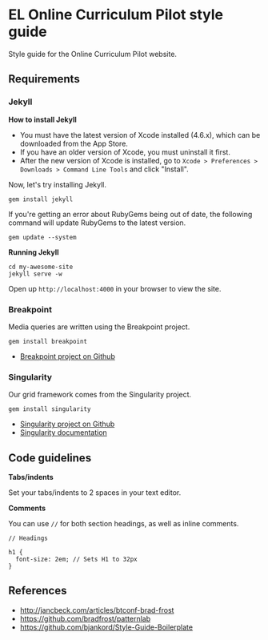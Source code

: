 # EL Online Curriculum Pilot style guide

Style guide for the Online Curriculum Pilot website.

## Requirements

### Jekyll

**How to install Jekyll**

* You must have the latest version of Xcode installed (4.6.x), which can be downloaded from the App Store.
* If you have an older version of Xcode, you must uninstall it first.
* After the new version of Xcode is installed, go to ```Xcode > Preferences > Downloads > Command Line Tools``` and click "Install".

Now, let's try installing Jekyll.

```
gem install jekyll
```

If you're getting an error about RubyGems being out of date, the following command will update RubyGems to the latest version.

```
gem update --system
```

**Running Jekyll**

```
cd my-awesome-site
jekyll serve -w
```

Open up ```http://localhost:4000``` in your browser to view the site.


### Breakpoint

Media queries are written using the Breakpoint project.

```
gem install breakpoint
```

- [Breakpoint project on Github](https://github.com/Team-Sass/breakpoint)


### Singularity

Our grid framework comes from the Singularity project. 

```
gem install singularity
```

- [Singularity project on Github](https://github.com/Team-Sass/Singularity)
- [Singularity documentation](https://github.com/Team-Sass/Singularity/wiki/Creating-Grids)


## Code guidelines

**Tabs/indents**

Set your tabs/indents to 2 spaces in your text editor.

**Comments**

You can use ```//``` for both section headings, as well as inline comments.

```
// Headings

h1 {
  font-size: 2em; // Sets H1 to 32px
}
```
  
## References
- http://jancbeck.com/articles/btconf-brad-frost
- https://github.com/bradfrost/patternlab 
- https://github.com/bjankord/Style-Guide-Boilerplate
